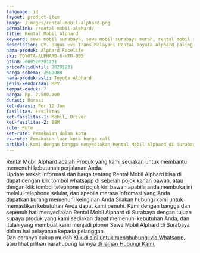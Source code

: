 ```yaml
---
language: id
layout: product-item
image: /images/rental-mobil-alphard.png
permalink: /rental-mobil-alphard/
title: Rental Mobil Alphard
keyword: sewa mobil surabaya, sewa mobil surabaya murah, rental mobil surabaya, rental mobil surabaya murah, bagusevitrans, CV. Bagus Evi Trans, bagusevitrans.com, sewa mobil di surabaya, rental mobil di surabaya
description: CV. Bagus Evi Trans Melayani Rental Toyota Alphard paling Murah dan terpercaya di Jawa timur Hubungi kami Call/WA di 081357754513
nama-produk: Alphard Facelife
sku: TOYOTA-ALPHARD-6-HTM-005
gtin8: 600520201231
priceValidUntil: 20201231 
harga-schema: 2500000
nama-produk-asli: Toyota Alphard
jenis-kendaraan: MPV
tempat-duduk: 7
harga: Rp. 2.500.000
durasi: Durasi
ket-durasi: Per 12 Jam
fasilitas: Fasilitas
ket-fasilitas-1: Mobil, Driver
ket-fasilitas-2: BBM
rute: Rute
ket-rute: Pemakaian dalam kota
ex-rute: Pemakaian luar kota harga call
artikel: Kami dengan bangga menyediakan Rental Mobil Alphard di Surabaya dengan tujuan supaya produk yang kami sediakan dapat memenuhi kebutuhan Anda, dan kami adalah pioner Sewa Mobil Alphard di Surabaya yang menggunakan teknologi online serta dalam hal pelayanan kepada pelanggan.
---
```

Rental Mobil Alphard adalah Produk yang kami sediakan untuk membantu memenuhi kebutuhan perjalanan Anda.<br>Update terkait informasi dan harga tentang Rental Mobil Alphard bisa di dapat dengan klik tombol whatsapp di sebelah pojok kanan bawah, atau dengan klik tombol telephone di pojok kiri bawah apabila anda membuka ini melalui telephone selular, dan apabila merasa infromasi yang Anda dapatkan kurang memenuhi keinginan Anda Silakan hubungi kami untuk memastikan kebutuhan Anda dapat kami penuhi. Kami dengan bangga dan sepenuh hati menyediakan Rental Mobil Alphard di Surabaya dengan tujuan supaya produk yang kami sediakan dapat memenuhi kebutuhan Anda, dan itulah yang membuat kami menjadi pioner Sewa Mobil Alphard di Surabaya dalam hal pelayanan kepada pelanggan.<br>
Dan caranya cukup mudah <a href="https://web.whatsapp.com/send?phone=6281357754513&text=Hallo,%20CS%20bagusevitrans.com">Klik di sini untuk menghubungi via Whatsapp,</a> atau lihat pilihan narahubung lainnya <a href="/kontak-kami/">di laman Hubungi Kami.</a>